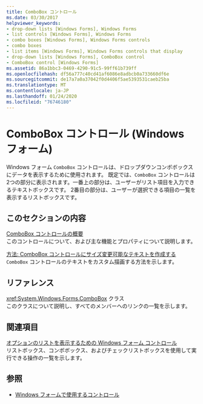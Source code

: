 ```yaml
---
title: ComboBox コントロール
ms.date: 03/30/2017
helpviewer_keywords:
- drop-down lists [Windows Forms], Windows Forms
- list controls [Windows Forms], Windows Forms
- combo boxes [Windows Forms], Windows Forms controls
- combo boxes
- list items [Windows Forms], Windows Forms controls that display
- drop-down lists [Windows Forms], ComboBox control
- ComboBox control [Windows Forms]
ms.assetid: 86a1bbc3-0469-4290-91c5-99ff61b739ff
ms.openlocfilehash: df56a777c40cd41af6086e8adbcb0a733660df6e
ms.sourcegitcommit: de17a7a0a37042f0d4406f5ae5393531caeb25ba
ms.translationtype: MT
ms.contentlocale: ja-JP
ms.lasthandoff: 01/24/2020
ms.locfileid: "76746180"
---
```

# <a name="combobox-control-windows-forms"></a>ComboBox コントロール (Windows フォーム)
Windows フォーム `ComboBox` コントロールは、ドロップダウンコンボボックスにデータを表示するために使用されます。 既定では、`ComboBox` コントロールは2つの部分に表示されます。一番上の部分は、ユーザーがリスト項目を入力できるテキストボックスです。 2番目の部分は、ユーザーが選択できる項目の一覧を表示するリストボックスです。  
  
## <a name="in-this-section"></a>このセクションの内容  
 [ComboBox コントロールの概要](combobox-control-overview-windows-forms.md)  
 このコントロールについて、および主な機能とプロパティについて説明します。  
  
 [方法: ComboBox コントロールにサイズ変更可能なテキストを作成する](how-to-create-variable-sized-text-in-a-combobox-control.md)  
 `ComboBox` コントロールのテキストをカスタム描画する方法を示します。  
  
## <a name="reference"></a>リファレンス  
 <xref:System.Windows.Forms.ComboBox> クラス  
 このクラスについて説明し、すべてのメンバーへのリンクの一覧を示します。  
  
## <a name="related-sections"></a>関連項目  
 [オプションのリストを表示するための Windows フォーム コントロール](windows-forms-controls-used-to-list-options.md)  
 リストボックス、コンボボックス、およびチェックリストボックスを使用して実行できる操作の一覧を示します。  
  
## <a name="see-also"></a>参照

- [Windows フォームで使用するコントロール](controls-to-use-on-windows-forms.md)
